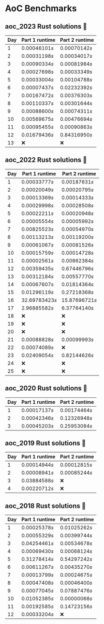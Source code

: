 # AoC Benchmarks
## aoc_2023 Rust solutions 🤠 
| Day | Part 1 runtime | Part 2 runtime |
| --- | --- | --- |
|1|0.00046101*s*|0.00070142*s*|
|2|0.00031198*s*|0.00034017*s*|
|3|0.00090334*s*|0.00081984*s*|
|4|0.00027698*s*|0.00033349*s*|
|5|0.00033004*s*|0.00104788*s*|
|6|0.00007437*s*|0.02232392*s*|
|7|0.00167472*s*|0.00376303*s*|
|8|0.00110337*s*|0.00301644*s*|
|9|0.00088600*s*|0.00074311*s*|
|10|0.00569675*s*|0.00476694*s*|
|11|0.00095455*s*|0.00090863*s*|
|12|0.01679436*s*|0.84316950*s*|
|13|❌|❌|

## aoc_2022 Rust solutions 🤠 
| Day | Part 1 runtime | Part 2 runtime |
| --- | --- | --- |
|1|0.00033777*s*|0.00187631*s*|
|2|0.00020049*s*|0.00020795*s*|
|3|0.00013369*s*|0.00014333*s*|
|4|0.00029998*s*|0.00028508*s*|
|5|0.00022211*s*|0.00020948*s*|
|6|0.00005554*s*|0.00005992*s*|
|7|0.00825523*s*|0.00054970*s*|
|8|0.00113213*s*|0.00119200*s*|
|9|0.00061067*s*|0.00081526*s*|
|10|0.00015759*s*|0.00014728*s*|
|11|0.00002561*s*|0.00862384*s*|
|12|0.00359435*s*|0.67446796*s*|
|13|0.00312184*s*|0.00557770*s*|
|14|0.00067607*s*|0.01814364*s*|
|15|0.01296119*s*|0.27218368*s*|
|16|32.69783423*s*|15.87696721*s*|
|17|2.96885582*s*|6.37764140*s*|
|18|❌|❌|
|19|❌|❌|
|20|❌|❌|
|21|0.00088828*s*|0.00099993*s*|
|22|0.00074089*s*|❌|
|23|0.02409054*s*|0.82144626*s*|
|24|❌|❌|
|25|❌|❌|

## aoc_2020 Rust solutions 🤠 
| Day | Part 1 runtime | Part 2 runtime |
| --- | --- | --- |
|1|0.00017137*s*|0.00174464*s*|
|2|0.00042346*s*|0.12326948*s*|
|3|0.00045203*s*|0.25953084*s*|

## aoc_2019 Rust solutions 🤠 
| Day | Part 1 runtime | Part 2 runtime |
| --- | --- | --- |
|1|0.00014944*s*|0.00012815*s*|
|2|0.00008941*s*|0.00085244*s*|
|3|0.03884588*s*|❌|
|4|0.00220712*s*|❌|

## aoc_2018 Rust solutions 🤠 
| Day | Part 1 runtime | Part 2 runtime |
| --- | --- | --- |
|1|0.00025378*s*|0.01025262*s*|
|2|0.00055329*s*|0.00399744*s*|
|3|0.04254461*s*|0.00534678*s*|
|4|0.00069430*s*|0.00068124*s*|
|5|0.31278414*s*|0.54297242*s*|
|6|0.00611267*s*|0.00435270*s*|
|7|0.00013799*s*|0.00024675*s*|
|8|0.00047408*s*|0.00046400*s*|
|9|0.00077045*s*|0.07887476*s*|
|10|0.01052385*s*|0.00000068*s*|
|11|0.00192585*s*|0.14723156*s*|
|12|0.00033204*s*|❌|

